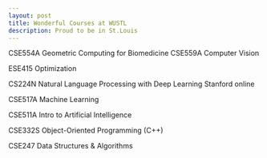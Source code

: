```yaml
---
layout: post
title: Wonderful Courses at WUSTL
description: Proud to be in St.Louis
---
```



CSE554A Geometric Computing for Biomedicine CSE559A Computer Vision

ESE415 Optimization

CS224N Natural Language Processing with Deep Learning Stanford online 

CSE517A Machine Learning

CSE511A Intro to Artificial Intelligence 

CSE332S Object-Oriented Programming (C++) 

CSE247 Data Structures & Algorithms
